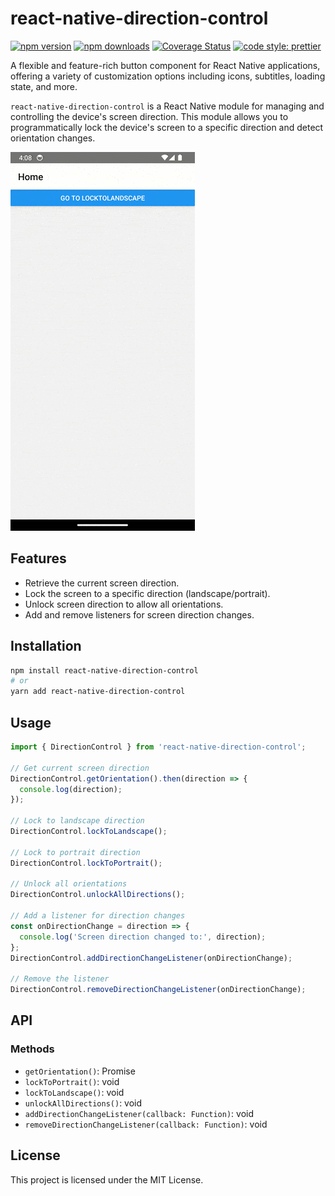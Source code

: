 
# react-native-direction-control


[![npm version](https://img.shields.io/npm/v/react-native-direction-control)](https://www.npmjs.com/package/react-native-direction-control)
[![npm downloads](https://img.shields.io/npm/dw/react-native-direction-control)](https://www.npmjs.com/package/react-native-direction-control)
[![Coverage Status](https://coveralls.io/repos/github/calintamas/react-native-direction-control/badge.svg?branch=master)](https://coveralls.io/github/calintamas/react-native-direction-control?branch=main)
[![code style: prettier](https://img.shields.io/badge/code_style-prettier-ff69b4.svg)](https://github.com/prettier/prettier)

A flexible and feature-rich button component for React Native applications, offering a variety of customization options including icons, subtitles, loading state, and more.



`react-native-direction-control` is a React Native module for managing and controlling the device's screen direction. This module allows you to programmatically lock the device's screen to a specific direction and detect orientation changes.


![toast gif](./docs/landscape.gif)

## Features

- Retrieve the current screen direction.
- Lock the screen to a specific direction (landscape/portrait).
- Unlock screen direction to allow all orientations.
- Add and remove listeners for screen direction changes.

## Installation

```bash
npm install react-native-direction-control
# or
yarn add react-native-direction-control
```

## Usage

```javascript
import { DirectionControl } from 'react-native-direction-control';

// Get current screen direction
DirectionControl.getOrientation().then(direction => {
  console.log(direction);
});

// Lock to landscape direction
DirectionControl.lockToLandscape();

// Lock to portrait direction
DirectionControl.lockToPortrait();

// Unlock all orientations
DirectionControl.unlockAllDirections();

// Add a listener for direction changes
const onDirectionChange = direction => {
  console.log('Screen direction changed to:', direction);
};
DirectionControl.addDirectionChangeListener(onDirectionChange);

// Remove the listener
DirectionControl.removeDirectionChangeListener(onDirectionChange);
```

## API

### Methods

- `getOrientation()`: Promise<string>
- `lockToPortrait()`: void
- `lockToLandscape()`: void
- `unlockAllDirections()`: void
- `addDirectionChangeListener(callback: Function)`: void
- `removeDirectionChangeListener(callback: Function)`: void

## License

This project is licensed under the MIT License.
